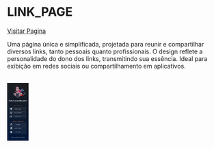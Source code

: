 ﻿# LINK_PAGE

<a href="https://lukasbd.github.io/link_page/">Visitar Pagina</a>
</br>

<p>Uma página única e simplificada, projetada para reunir e compartilhar diversos links, tanto pessoais quanto profissionais. O design reflete a personalidade do dono dos links, transmitindo sua essência. Ideal para exibição em redes sociais ou compartilhamento em aplicativos.<p>
</br>

<img width="50" align="center" src="/image/linkpage_image.jpg" alt="imagem da página">
